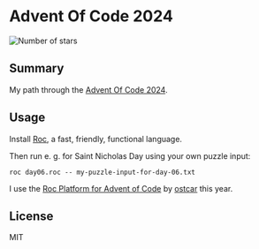# Advent Of Code 2024

![Number of stars](https://img.shields.io/badge/Advent_Of_Code_2024-20_*-success)

## Summary

My path through the [Advent Of Code 2024](https://adventofcode.com/2024).

## Usage

Install [Roc](https://www.roc-lang.org/install), a fast, friendly, functional
language.

Then run e. g. for Saint Nicholas Day using your own puzzle input:

    roc day06.roc -- my-puzzle-input-for-day-06.txt

I use the [Roc Platform for Advent of
Code](https://github.com/ostcar/roc-aoc-platform) by [ostcar](https://github.com/ostcar) this year.


## License

MIT
